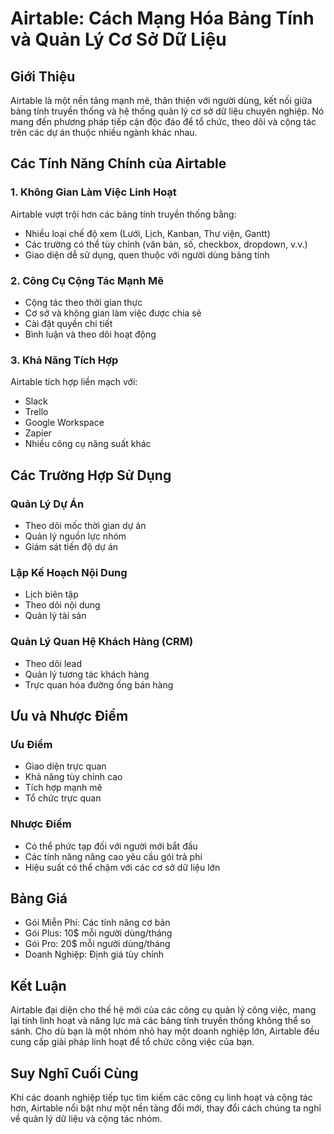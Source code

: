 # Airtable: Cách Mạng Hóa Bảng Tính và Quản Lý Cơ Sở Dữ Liệu

## Giới Thiệu

Airtable là một nền tảng mạnh mẽ, thân thiện với người dùng, kết nối giữa bảng tính truyền thống và hệ thống quản lý cơ sở dữ liệu chuyên nghiệp. Nó mang đến phương pháp tiếp cận độc đáo để tổ chức, theo dõi và cộng tác trên các dự án thuộc nhiều ngành khác nhau.

## Các Tính Năng Chính của Airtable

### 1. Không Gian Làm Việc Linh Hoạt
Airtable vượt trội hơn các bảng tính truyền thống bằng:
- Nhiều loại chế độ xem (Lưới, Lịch, Kanban, Thư viện, Gantt)
- Các trường có thể tùy chỉnh (văn bản, số, checkbox, dropdown, v.v.)
- Giao diện dễ sử dụng, quen thuộc với người dùng bảng tính

### 2. Công Cụ Cộng Tác Mạnh Mẽ
- Cộng tác theo thời gian thực
- Cơ sở và không gian làm việc được chia sẻ
- Cài đặt quyền chi tiết
- Bình luận và theo dõi hoạt động

### 3. Khả Năng Tích Hợp
Airtable tích hợp liền mạch với:
- Slack
- Trello
- Google Workspace
- Zapier
- Nhiều công cụ năng suất khác

## Các Trường Hợp Sử Dụng

### Quản Lý Dự Án
- Theo dõi mốc thời gian dự án
- Quản lý nguồn lực nhóm
- Giám sát tiến độ dự án

### Lập Kế Hoạch Nội Dung
- Lịch biên tập
- Theo dõi nội dung
- Quản lý tài sản

### Quản Lý Quan Hệ Khách Hàng (CRM)
- Theo dõi lead
- Quản lý tương tác khách hàng
- Trực quan hóa đường ống bán hàng

## Ưu và Nhược Điểm

### Ưu Điểm
- Giao diện trực quan
- Khả năng tùy chỉnh cao
- Tích hợp mạnh mẽ
- Tổ chức trực quan

### Nhược Điểm
- Có thể phức tạp đối với người mới bắt đầu
- Các tính năng nâng cao yêu cầu gói trả phí
- Hiệu suất có thể chậm với các cơ sở dữ liệu lớn

## Bảng Giá

- Gói Miễn Phí: Các tính năng cơ bản
- Gói Plus: 10$ mỗi người dùng/tháng
- Gói Pro: 20$ mỗi người dùng/tháng
- Doanh Nghiệp: Định giá tùy chỉnh

## Kết Luận

Airtable đại diện cho thế hệ mới của các công cụ quản lý công việc, mang lại tính linh hoạt và năng lực mà các bảng tính truyền thống không thể so sánh. Cho dù bạn là một nhóm nhỏ hay một doanh nghiệp lớn, Airtable đều cung cấp giải pháp linh hoạt để tổ chức công việc của bạn.

## Suy Nghĩ Cuối Cùng

Khi các doanh nghiệp tiếp tục tìm kiếm các công cụ linh hoạt và cộng tác hơn, Airtable nổi bật như một nền tảng đổi mới, thay đổi cách chúng ta nghĩ về quản lý dữ liệu và cộng tác nhóm.
